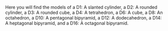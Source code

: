 Here you will find the models of a D1: A slanted cylinder, a D2: A rounded cylinder, a D3: A rounded cube, a D4: A tetrahedron, a D6: A cube, a D8: An octahedron, a D10: A pentagonal bipyramid, a D12: A dodecahedron, a D14: A heptagonal bipyramid, and a D16: A octagonal bipyramid.